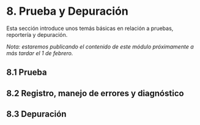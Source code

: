 # 8. Prueba y Depuración

Esta sección introduce unos temás básicas en relación a pruebas, reportería y depuración.

*Nota: estaremos publicando el contenido de este módulo próximamente a más tardar el 1 de febrero.*


## 8.1 Prueba
## 8.2 Registro, manejo de errores y diagnóstico
## 8.3 Depuración
